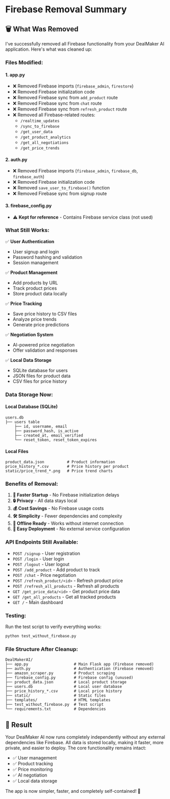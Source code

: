 # Firebase Removal Summary

## 🗑️ **What Was Removed**

I've successfully removed all Firebase functionality from your DealMaker AI application. Here's what was cleaned up:

### **Files Modified:**

#### 1. **app.py**
- ❌ Removed Firebase imports (`firebase_admin`, `firestore`)
- ❌ Removed Firebase initialization code
- ❌ Removed Firebase sync from `add_product` route
- ❌ Removed Firebase sync from `chat` route  
- ❌ Removed Firebase sync from `refresh_product` route
- ❌ Removed all Firebase-related routes:
  - `/realtime_updates`
  - `/sync_to_firebase`
  - `/get_user_data`
  - `/get_product_analytics`
  - `/get_all_negotiations`
  - `/get_price_trends`

#### 2. **auth.py**
- ❌ Removed Firebase imports (`firebase_admin`, `firebase_db`, `firebase_auth`)
- ❌ Removed Firebase initialization code
- ❌ Removed `save_user_to_firebase()` function
- ❌ Removed Firebase sync from signup route

#### 3. **firebase_config.py**
- ⚠️ **Kept for reference** - Contains Firebase service class (not used)

### **What Still Works:**

✅ **User Authentication**
- User signup and login
- Password hashing and validation
- Session management

✅ **Product Management**
- Add products by URL
- Track product prices
- Store product data locally

✅ **Price Tracking**
- Save price history to CSV files
- Analyze price trends
- Generate price predictions

✅ **Negotiation System**
- AI-powered price negotiation
- Offer validation and responses

✅ **Local Data Storage**
- SQLite database for users
- JSON files for product data
- CSV files for price history

### **Data Storage Now:**

#### **Local Database (SQLite)**
```
users.db
├── users table
    ├── id, username, email
    ├── password_hash, is_active
    ├── created_at, email_verified
    └── reset_token, reset_token_expires
```

#### **Local Files**
```
product_data.json          # Product information
price_history_*.csv        # Price history per product
static/price_trend_*.png   # Price trend charts
```

### **Benefits of Removal:**

1. **🚀 Faster Startup** - No Firebase initialization delays
2. **🔒 Privacy** - All data stays local
3. **💰 Cost Savings** - No Firebase usage costs
4. **🛠️ Simplicity** - Fewer dependencies and complexity
5. **📱 Offline Ready** - Works without internet connection
6. **🔧 Easy Deployment** - No external service configuration

### **API Endpoints Still Available:**

- `POST /signup` - User registration
- `POST /login` - User login
- `POST /logout` - User logout
- `POST /add_product` - Add product to track
- `POST /chat` - Price negotiation
- `POST /refresh_product/<id>` - Refresh product price
- `POST /refresh_all_products` - Refresh all products
- `GET /get_price_data/<id>` - Get product price data
- `GET /get_all_products` - Get all tracked products
- `GET /` - Main dashboard

### **Testing:**

Run the test script to verify everything works:
```bash
python test_without_firebase.py
```

### **File Structure After Cleanup:**

```
DealMakerAI/
├── app.py                    # Main Flask app (Firebase removed)
├── auth.py                   # Authentication (Firebase removed)
├── amazon_scraper.py         # Product scraping
├── firebase_config.py        # Firebase config (unused)
├── product_data.json         # Local product storage
├── users.db                  # Local user database
├── price_history_*.csv       # Local price history
├── static/                   # Static files
├── templates/                # HTML templates
├── test_without_firebase.py  # Test script
└── requirements.txt          # Dependencies
```

## 🎯 **Result**

Your DealMaker AI now runs completely independently without any external dependencies like Firebase. All data is stored locally, making it faster, more private, and easier to deploy. The core functionality remains intact:

- ✅ User management
- ✅ Product tracking  
- ✅ Price monitoring
- ✅ AI negotiation
- ✅ Local data storage

The app is now simpler, faster, and completely self-contained! 🚀

